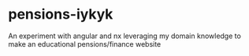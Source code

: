 # pensions-iykyk
An experiment with angular and nx leveraging my domain knowledge to make an educational pensions/finance website
